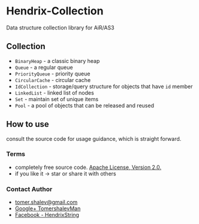 # Hendrix-Collection
Data structure collection library for AiR/AS3

## Collection
* `BinaryHeap` - a classic binary heap
* `Queue` - a regular queue
* `PriorityQueue` - priority queue
* `CircularCache` - circular cache
* `IdCollection` - storage/query structure for objects that have `id` member
* `LinkedList` - linked list of nodes
* `Set` - maintain set of unique items
* `Pool` - a pool of objects that can be released and reused

## How to use
consult the source code for usage guidance, which is straight forward.

### Terms
* completely free source code. [Apache License, Version 2.0.](http://www.apache.org/licenses/LICENSE-2.0)
* if you like it -> star or share it with others

### Contact Author
* [tomer.shalev@gmail.com](tomer.shalev@gmail.com)
* [Google+ TomershalevMan](https://plus.google.com/+TomershalevMan/about)
* [Facebook - HendrixString](https://www.facebook.com/HendrixString)
